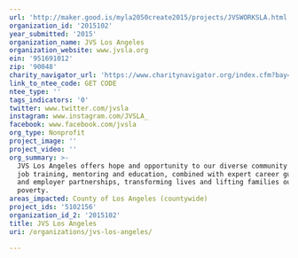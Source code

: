 ```yaml
---
url: 'http://maker.good.is/myla2050create2015/projects/JVSWORKSLA.html'
organization_id: '2015102'
year_submitted: '2015'
organization_name: JVS Los Angeles
organization_website: www.jvsla.org
ein: '951691012'
zip: '90048'
charity_navigator_url: 'https://www.charitynavigator.org/index.cfm?bay=search.profile&ein=951691012'
link_to_ntee_code: GET CODE
ntee_type: ''
tags_indicators: '0'
twitter: www.twitter.com/jvsla
instagram: www.instagram.com/JVSLA_
facebook: www.facebook.com/jvsla
org_type: Nonprofit
project_image: ''
project_video: ''
org_summary: >-
  JVS Los Angeles offers hope and opportunity to our diverse community through
  job training, mentoring and education, combined with expert career guidance
  and employer partnerships, transforming lives and lifting families out of
  poverty.
areas_impacted: County of Los Angeles (countywide)
project_ids: '5102156'
organization_id_2: '2015102'
title: JVS Los Angeles
uri: /organizations/jvs-los-angeles/

---
```

